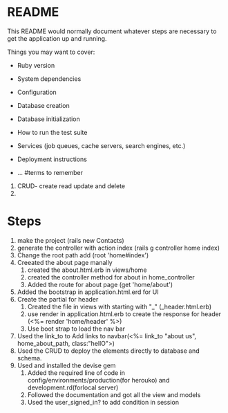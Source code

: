 # README

This README would normally document whatever steps are necessary to get the
application up and running.

Things you may want to cover:

* Ruby version

* System dependencies

* Configuration

* Database creation

* Database initialization

* How to run the test suite

* Services (job queues, cache servers, search engines, etc.)

* Deployment instructions

* ...
#terms to remember
1. CRUD- create read update and delete
2. 
# Steps

1. make the project (rails new Contacts)
2. generate the controller with action index (rails g controller home index)
3. Change the root path add (root 'home#index')
4. Creeated the about page manally
   1. created the about.html.erb in views/home
   2. created the controller method for about in  home_controller
   3. Added the route for about page (get 'home/about')
5. Added the bootstrap in application.html.erd for UI
6. Create the partial for header
   1. Created the file in views with starting with "_" (_header.html.erb)
   2. use render in application.html.erb to create the response for header (<%= render 'home/header' %>)
   3. Use boot strap to load the nav bar
7. Used the link_to to Add links to navbar(<%= link_to "about us", home_about_path, class:"hellO">)
8. Used the CRUD to deploy the elements directly to database and schema.
9. Used and installed the devise gem
   1. Added the required line of code in config/environments/production(for herouko) and development.rd(forlocal server)
   2. Followed the documentation and got all the view and models
   3. Used the user_signed_in? to add condition in session
   

